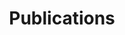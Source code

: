 ---
title: Publications
permalink: /publications/
layout: single
author_profile: false
share: false
---